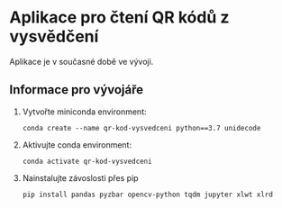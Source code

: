 # Aplikace pro čtení QR kódů z vysvědčení
Aplikace je v současné době ve vývoji.

## Informace pro vývojáře
1. Vytvořte miniconda environment:
    ```
    conda create --name qr-kod-vysvedceni python==3.7 unidecode
    ```
2. Aktivujte conda environment:
    ```
    conda activate qr-kod-vysvedceni
    ```
2. Nainstalujte závoslosti přes pip
    ```
    pip install pandas pyzbar opencv-python tqdm jupyter xlwt xlrd
    ```
